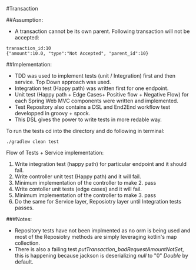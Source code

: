 #Transaction

##Assumption:

- A transaction cannot be its own parent. Following transaction will not be accepted:
```
transaction_id:10
{"amount":10.0, "type":"Not Accepted", "parent_id":10}
```
##Implementation:
- TDD was used to implement tests (unit / Integration) first and then service. Top Down approach was used.
- Integration test (Happy path) was written first for one endpoint.
- Unit test (Happy path + Edge Cases+ Positive flow + Negative Flow) for each Spring Web MVC components were written and
implemented.
- Test Repository also contains a DSL and End2End workflow test developped in groovy + spock.
- This DSL gives the power to write tests in more redable way.

To run the tests cd into the directory and do following in terminal:

```
./gradlew clean test

```
Flow of Tests + Service implementation:

1. Write integration test (happy path) for particular endpoint and it should fail.
2. Write controller unit test (Happy path) and it will fail.
3. Minimum implementation of the controller to make 2. pass
4. Write contoller unit tests (edge cases) and it will fail.
5. Minimum implementation of the controller to make 3. pass
6. Do the same for Service layer, Reposiotry layer until Integration tests passes.

###Notes:
- Repository tests have not been implmented as no orm is being used and most of the Reposiotry methods are simply leveraging
kotlin's map collection.
- There is also a failing test *putTransaction_badRequestAmountNotSet*, this is happening because jackson is deserializing
*null* to "0" *Double* by default.
